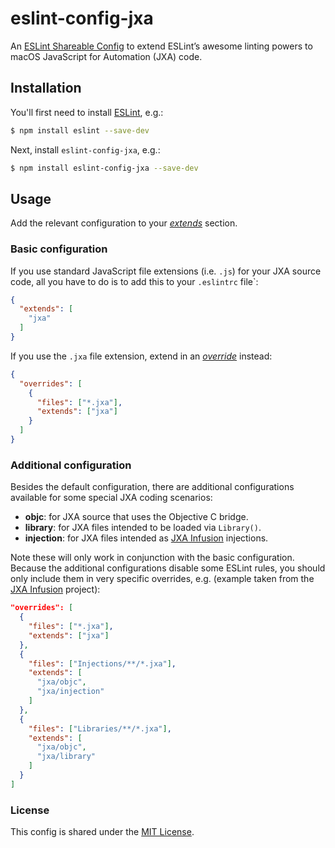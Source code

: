 # eslint-config-jxa

An [ESLint Shareable Config](https://eslint.org/docs/developer-guide/shareable-configs) to extend ESLint’s awesome linting powers to macOS JavaScript for Automation (JXA) code.

## Installation

You'll first need to install [ESLint](https://eslint.org/docs/user-guide/getting-started#installation-and-usage), e.g.:

```sh
$ npm install eslint --save-dev
```

Next, install `eslint-config-jxa`, e.g.:

```sh
$ npm install eslint-config-jxa --save-dev
```

## Usage

Add the relevant configuration to your [_extends_](https://eslint.org/docs/user-guide/configuring#use-a-plugin) section. 

### Basic configuration

If you use standard JavaScript file extensions (i.e. `.js`) for your JXA source code, all you have to do is to add this to your `.eslintrc` file`:

```json
{
  "extends": [
    "jxa"
  ]
}
```

If you use the `.jxa` file extension, extend in an [_override_](https://eslint.org/docs/user-guide/configuring#configuration-based-on-glob-patterns) instead:

```json
{
  "overrides": [
    {
      "files": ["*.jxa"],
      "extends": ["jxa"]
    }
  ]
}
```

### Additional configuration

Besides the default configuration, there are additional configurations available for some special JXA coding scenarios:
 
 - **objc**: for JXA source that uses the Objective C bridge.
 - **library**: for JXA files intended to be loaded via `Library()`.
 - **injection**: for JXA files intended as [JXA Infusion][jxa-infusion] injections.

Note these will only work in conjunction with the basic configuration. Because the additional configurations disable some ESLint rules, you should only include them in very specific overrides, e.g. (example taken from the [JXA Infusion][jxa-infusion] project):

```json
"overrides": [
  {
    "files": ["*.jxa"],
    "extends": ["jxa"]
  },
  {
    "files": ["Injections/**/*.jxa"],
    "extends": [
      "jxa/objc",
      "jxa/injection"
    ]
  },
  {
    "files": ["Libraries/**/*.jxa"],
    "extends": [
      "jxa/objc",
      "jxa/library"
    ]
  }
]
```

### License

This config is shared under the [MIT License](https://github.com/kopischke/eslint-config-jxa/blob/main/LICENSE.md).

[jxa-infusion]: https://github.com/kopischke/JXA-Infusion
